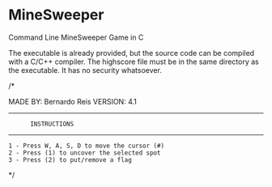 # MineSweeper
Command Line MineSweeper Game in C

The executable is already provided, but the source code can be compiled with a C/C++ compiler.
The highscore file must be in the same directory as the executable. It has no security whatsoever.

/* 

MADE BY: Bernardo Reis
VERSION: 4.1

*********************************
          INSTRUCTIONS
*********************************

    1 - Press W, A, S, D to move the cursor (#)
    2 - Press (1) to uncover the selected spot
    3 - Press (2) to put/remove a flag

*/
